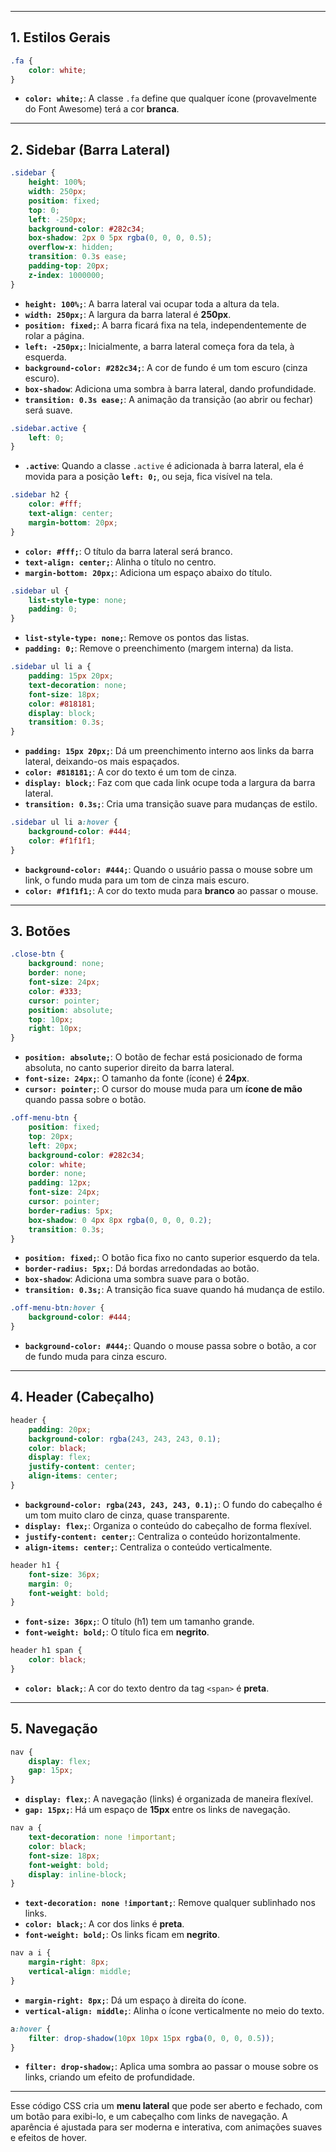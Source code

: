 
---

## 1. **Estilos Gerais**
```css
.fa {
    color: white;
}
```
- **`color: white;`**: A classe `.fa` define que qualquer ícone (provavelmente do Font Awesome) terá a cor **branca**.

---

## 2. **Sidebar (Barra Lateral)**
```css
.sidebar {
    height: 100%;
    width: 250px;
    position: fixed;
    top: 0;
    left: -250px;
    background-color: #282c34;
    box-shadow: 2px 0 5px rgba(0, 0, 0, 0.5);
    overflow-x: hidden;
    transition: 0.3s ease;
    padding-top: 20px;
    z-index: 1000000;
}
```
- **`height: 100%;`**: A barra lateral vai ocupar toda a altura da tela.
- **`width: 250px;`**: A largura da barra lateral é **250px**.
- **`position: fixed;`**: A barra ficará fixa na tela, independentemente de rolar a página.
- **`left: -250px;`**: Inicialmente, a barra lateral começa fora da tela, à esquerda.
- **`background-color: #282c34;`**: A cor de fundo é um tom escuro (cinza escuro).
- **`box-shadow`**: Adiciona uma sombra à barra lateral, dando profundidade.
- **`transition: 0.3s ease;`**: A animação da transição (ao abrir ou fechar) será suave.

```css
.sidebar.active {
    left: 0;
}
```
- **`.active`**: Quando a classe `.active` é adicionada à barra lateral, ela é movida para a posição **`left: 0;`**, ou seja, fica visível na tela.

```css
.sidebar h2 {
    color: #fff;
    text-align: center;
    margin-bottom: 20px;
}
```
- **`color: #fff;`**: O título da barra lateral será branco.
- **`text-align: center;`**: Alinha o título no centro.
- **`margin-bottom: 20px;`**: Adiciona um espaço abaixo do título.

```css
.sidebar ul {
    list-style-type: none;
    padding: 0;
}
```
- **`list-style-type: none;`**: Remove os pontos das listas.
- **`padding: 0;`**: Remove o preenchimento (margem interna) da lista.

```css
.sidebar ul li a {
    padding: 15px 20px;
    text-decoration: none;
    font-size: 18px;
    color: #818181;
    display: block;
    transition: 0.3s;
}
```
- **`padding: 15px 20px;`**: Dá um preenchimento interno aos links da barra lateral, deixando-os mais espaçados.
- **`color: #818181;`**: A cor do texto é um tom de cinza.
- **`display: block;`**: Faz com que cada link ocupe toda a largura da barra lateral.
- **`transition: 0.3s;`**: Cria uma transição suave para mudanças de estilo.

```css
.sidebar ul li a:hover {
    background-color: #444;
    color: #f1f1f1;
}
```
- **`background-color: #444;`**: Quando o usuário passa o mouse sobre um link, o fundo muda para um tom de cinza mais escuro.
- **`color: #f1f1f1;`**: A cor do texto muda para **branco** ao passar o mouse.

---

## 3. **Botões**
```css
.close-btn {
    background: none;
    border: none;
    font-size: 24px;
    color: #333;
    cursor: pointer;
    position: absolute;
    top: 10px;
    right: 10px;
}
```
- **`position: absolute;`**: O botão de fechar está posicionado de forma absoluta, no canto superior direito da barra lateral.
- **`font-size: 24px;`**: O tamanho da fonte (ícone) é **24px**.
- **`cursor: pointer;`**: O cursor do mouse muda para um **ícone de mão** quando passa sobre o botão.

```css
.off-menu-btn {
    position: fixed;
    top: 20px;
    left: 20px;
    background-color: #282c34;
    color: white;
    border: none;
    padding: 12px;
    font-size: 24px;
    cursor: pointer;
    border-radius: 5px;
    box-shadow: 0 4px 8px rgba(0, 0, 0, 0.2);
    transition: 0.3s;
}
```
- **`position: fixed;`**: O botão fica fixo no canto superior esquerdo da tela.
- **`border-radius: 5px;`**: Dá bordas arredondadas ao botão.
- **`box-shadow`**: Adiciona uma sombra suave para o botão.
- **`transition: 0.3s;`**: A transição fica suave quando há mudança de estilo.

```css
.off-menu-btn:hover {
    background-color: #444;
}
```
- **`background-color: #444;`**: Quando o mouse passa sobre o botão, a cor de fundo muda para cinza escuro.

---

## 4. **Header (Cabeçalho)**
```css
header {
    padding: 20px;
    background-color: rgba(243, 243, 243, 0.1);
    color: black;
    display: flex;
    justify-content: center;
    align-items: center;
}
```
- **`background-color: rgba(243, 243, 243, 0.1);`**: O fundo do cabeçalho é um tom muito claro de cinza, quase transparente.
- **`display: flex;`**: Organiza o conteúdo do cabeçalho de forma flexível.
- **`justify-content: center;`**: Centraliza o conteúdo horizontalmente.
- **`align-items: center;`**: Centraliza o conteúdo verticalmente.

```css
header h1 {
    font-size: 36px;
    margin: 0;
    font-weight: bold;
}
```
- **`font-size: 36px;`**: O título (h1) tem um tamanho grande.
- **`font-weight: bold;`**: O título fica em **negrito**.

```css
header h1 span {
    color: black;
}
```
- **`color: black;`**: A cor do texto dentro da tag `<span>` é **preta**.

---

## 5. **Navegação**
```css
nav {
    display: flex;
    gap: 15px;
}
```
- **`display: flex;`**: A navegação (links) é organizada de maneira flexível.
- **`gap: 15px;`**: Há um espaço de **15px** entre os links de navegação.

```css
nav a {
    text-decoration: none !important;
    color: black;
    font-size: 18px;
    font-weight: bold;
    display: inline-block;
}
```
- **`text-decoration: none !important;`**: Remove qualquer sublinhado nos links.
- **`color: black;`**: A cor dos links é **preta**.
- **`font-weight: bold;`**: Os links ficam em **negrito**.

```css
nav a i {
    margin-right: 8px;
    vertical-align: middle;
}
```
- **`margin-right: 8px;`**: Dá um espaço à direita do ícone.
- **`vertical-align: middle;`**: Alinha o ícone verticalmente no meio do texto.

```css
a:hover {
    filter: drop-shadow(10px 10px 15px rgba(0, 0, 0, 0.5));
}
```
- **`filter: drop-shadow;`**: Aplica uma sombra ao passar o mouse sobre os links, criando um efeito de profundidade.

---

Esse código CSS cria um **menu lateral** que pode ser aberto e fechado, com um botão para exibi-lo, e um cabeçalho com links de navegação. A aparência é ajustada para ser moderna e interativa, com animações suaves e efeitos de hover.